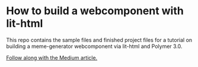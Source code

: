 # How to build a webcomponent with lit-html

This repo contains the sample files and finished project files for a tutorial on building a meme-generator webcomponent via lit-html and Polymer 3.0.

[Follow along with the Medium article.](https://medium.com/@andreas_66372/building-a-valentines-day-meme-generator-via-lit-html-and-webcomponents-4e013ca1a8dd) 
